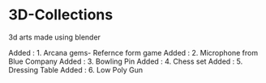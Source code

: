 # 3D-Collections

3d arts made using blender

Added : 1. Arcana gems- Refernce form game
Added : 2. Microphone from Blue Company
Added : 3. Bowling Pin
Added : 4. Chess set
Added : 5. Dressing Table
Added : 6. Low Poly Gun
